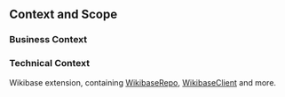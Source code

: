 ## Context and Scope

### Business Context

### Technical Context

Wikibase extension, containing [WikibaseRepo](../WikibaseRepo/01-Introduction_and_Goals.md), [WikibaseClient](../WikibaseClient/01-Introduction_and_Goals.md) and more.

